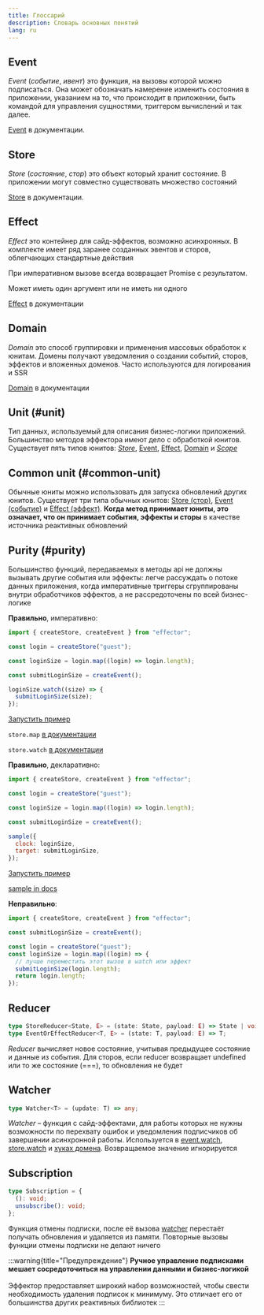 ```yaml
---
title: Глоссарий
description: Словарь основных понятий
lang: ru
---
```


## Event

_Event_ (_событие_, _ивент_) это функция, на вызовы которой можно подписаться. Она может обозначать намерение изменить состояния в приложении, указанием на то, что происходит в приложении, быть командой для управления сущностями, триггером вычислений и так далее.

[Event](/ru/api/effector/Event) в документации.

## Store

_Store_ (_состояние_, _стор_) это объект который хранит состояние. В приложении могут совместно существовать множество состояний

[Store](/ru/api/effector/Store) в документации.

## Effect

_Effect_ это контейнер для сайд-эффектов, возможно асинхронных. В комплекте имеет ряд заранее созданных эвентов и сторов, облегчающих стандартные действия

При императивном вызове всегда возвращает Promise с результатом.

Может иметь один аргумент или не иметь ни одного

[Effect](/ru/api/effector/Effect) в документации

## Domain

_Domain_ это способ группировки и применения массовых обработок к юнитам. Домены получают уведомления о создании событий, сторов, эффектов и вложенных доменов. Часто используются для логирования и SSR

[Domain](/ru/api/effector/Domain) в документации

## Unit (#unit)

Тип данных, используемый для описания бизнес-логики приложений. Большинство методов эффектора имеют дело с обработкой юнитов.
Существует пять типов юнитов: [_Store_](/ru/api/effector/Store), [Event](/ru/api/effector/Event), [Effect](/ru/api/effector/Effect), [Domain](/ru/api/effector/Domain) и [_Scope_](/ru/api/effector/Scope)

## Common unit (#common-unit)

Обычные юниты можно использовать для запуска обновлений других юнитов. Существует три типа обычных юнитов: [Store (стор)](/ru/api/effector/Store), [Event (событие)](/ru/api/effector/Event) и [Effect (эффект)](/ru/api/effector/Effect). **Когда метод принимает юниты, это означает, что он принимает события, эффекты и сторы** в качестве источника реактивных обновлений

## Purity (#purity)

Большинство функций, передаваемых в методы api не должны вызывать другие события или эффекты: легче рассуждать о потоке данных приложения, когда императивные триггеры сгруппированы внутри обработчиков эффектов, а не рассредоточены по всей бизнес-логике

**Правильно**, императивно:

```js
import { createStore, createEvent } from "effector";

const login = createStore("guest");

const loginSize = login.map((login) => login.length);

const submitLoginSize = createEvent();

loginSize.watch((size) => {
  submitLoginSize(size);
});
```

[Запустить пример](https://share.effector.dev/D5hV8C70)

`store.map` [в документации](/ru/api/effector/Store#map-fn)

`store.watch` [в документации](/ru/api/effector/Store#watch-watcher)

**Правильно**, декларативно:

```js
import { createStore, createEvent } from "effector";

const login = createStore("guest");

const loginSize = login.map((login) => login.length);

const submitLoginSize = createEvent();

sample({
  clock: loginSize,
  target: submitLoginSize,
});
```

[Запустить пример](https://share.effector.dev/it0gXQLI)

[sample in docs](/ru/api/effector/sample)

**Неправильно**:

```js
import { createStore, createEvent } from "effector";

const submitLoginSize = createEvent();

const login = createStore("guest");
const loginSize = login.map((login) => {
  // лучше переместить этот вызов в watch или эффект
  submitLoginSize(login.length);
  return login.length;
});
```

## Reducer

```typescript
type StoreReducer<State, E> = (state: State, payload: E) => State | void;
type EventOrEffectReducer<T, E> = (state: T, payload: E) => T;
```

_Reducer_ вычисляет новое состояние, учитывая предыдущее состояние и данные из события. Для сторов, если reducer возвращает undefined или то же состояние (===), то обновления не будет

## Watcher

```typescript
type Watcher<T> = (update: T) => any;
```

_Watcher_ – функция с сайд-эффектами, для работы которых не нужны возможности по перехвату ошибок и уведомления подписчиков об завершении асинхронной работы. Используется в [event.watch](/ru/api/effector/Event#watch-watcher), [store.watch](/ru/api/effector/Store#watchwatcher) и [хуках домена](/ru/api/effector/Domain#oncreateeventhook). Возвращаемое значение игнорируется

## Subscription

```typescript
type Subscription = {
  (): void;
  unsubscribe(): void;
};
```

Функция отмены подписки, после её вызова [watcher](#watcher) перестаёт получать обновления и удаляется из памяти. Повторные вызовы функции отмены подписки не делают ничего

:::warning{title="Предупреждение"}
**Ручное управление подписками мешает сосредоточиться на управлении данными и бизнес-логикой**
<br/><br/>
Эффектор предоставляет широкий набор возможностей, чтобы свести необходимость удаления подписок к минимуму. Это отличает его от большинства других реактивных библиотек
:::

[effect]: /ru/api/effector/Effect
[store]: /ru/api/effector/Store
[event]: /ru/api/effector/Event
[domain]: /ru/api/effector/Domain
[scope]: /ru/api/effector/Scope
